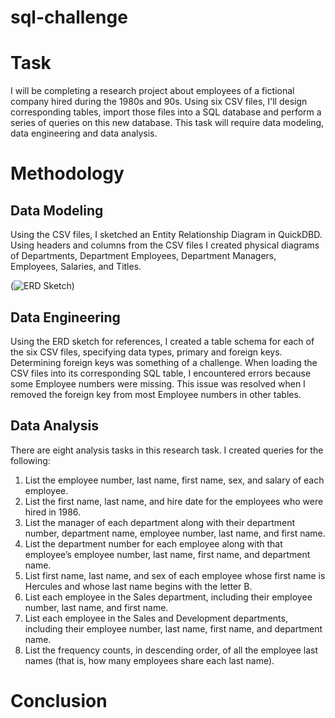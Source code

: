 # sql-challenge

# Task
I will be completing a research project about employees of a fictional company hired during the 1980s and 90s. Using six CSV files, I'll design corresponding tables, import those files into a SQL database and perform a series of queries on this new database. This task will require data modeling, data engineering and data analysis.

# Methodology 
## Data Modeling
Using the CSV files, I sketched an Entity Relationship Diagram in QuickDBD. Using headers and columns from the CSV files I created physical diagrams of Departments, Department Employees, Department Managers, Employees, Salaries, and Titles.

(![ERD Sketch](EmployeeSQL/images/data_modeling_removed%20FKs.png))

## Data Engineering
Using the ERD sketch for references, I created a table schema for each of the six CSV files, specifying data types, primary and foreign keys. Determining foreign keys was something of a challenge. When loading the CSV files into its corresponding SQL table, I encountered errors because some Employee numbers were missing. This issue was resolved when I removed the foreign key from most Employee numbers in other tables.

## Data Analysis
There are eight analysis tasks in this research task. I created queries for the following:
1. List the employee number, last name, first name, sex, and salary of each employee.
2. List the first name, last name, and hire date for the employees who were hired in 1986.
3. List the manager of each department along with their department number, department name, employee number, last name, and first name.
4. List the department number for each employee along with that employee’s employee number, last name, first name, and department name.
5. List first name, last name, and sex of each employee whose first name is Hercules and whose last name begins with the letter B.
6. List each employee in the Sales department, including their employee number, last name, and first name.
7. List each employee in the Sales and Development departments, including their employee number, last name, first name, and department name.
8. List the frequency counts, in descending order, of all the employee last names (that is, how many employees share each last name).

# Conclusion
